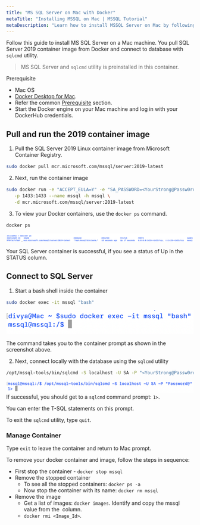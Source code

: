 ```yaml
---
title: "MS SQL Server on Mac with Docker"
metaTitle: "Installing MSSQL on Mac | MSSQL Tutorial"
metaDescription: "Learn how to install MSSQL Server on Mac by following this step by step instructions guide"
---
```


Follow this guide to install MS SQL Server on a Mac machine. You pull SQL Server 2019 container image from Docker and connect to database with `sqlcmd` utility.

> MS SQL Server and `sqlcmd` utility is preinstalled in this container.

Prerequisite

* Mac OS
* [Docker Desktop for Mac](https://www.docker.com/products/docker-desktop).
* Refer the common [Prerequisite](1-prerequisite.md) section.
* Start the Docker engine on your Mac machine and log in with your DockerHub credentials.

## Pull and run the 2019 container image

1. Pull the SQL Server 2019 Linux container image from Microsoft Container Registry.

```bash
sudo docker pull mcr.microsoft.com/mssql/server:2019-latest
```

2. Next, run the container image

```bash
sudo docker run -e "ACCEPT_EULA=Y" -e "SA_PASSWORD=<YourStrong@Passw0rd>" \
   -p 1433:1433 --name mssql -h mssql \
   -d mcr.microsoft.com/mssql/server:2019-latest
```

3. To view your Docker containers, use the `docker ps` command.

```bash
docker ps
```

![MS SQL Container](../../assets/linux/sql-container.png)

Your SQL Server container is successful, if you see a status of Up in the STATUS column.

## Connect to SQL Server

1. Start a bash shell inside the container

```bash
sudo docker exec -it mssql "bash"
```

![Start a bash shell](../../assets/linux/connect-container.png)

The command takes you to the container prompt as shown in the screenshot above.

2. Next, connect locally with the database using the `sqlcmd` utility

```bash
/opt/mssql-tools/bin/sqlcmd -S localhost -U SA -P "<YourStrong@Passw0rd>"
```

![Connect with SQL](../../assets/linux/connect-sql.png)
If successful, you should get to a `sqlcmd` command prompt: `1>`.

You can enter the T-SQL statements on this prompt.

To exit the `sqlcmd` utility, type `quit`.

### Manage Container

Type `exit` to leave the container and return to Mac prompt.

To remove your docker container and image, follow the steps in sequence:

* First stop the container - `docker stop mssql`
* Remove the stopped container
   * To see all the stopped containers: `docker ps -a`
   * Now stop the container with its name: `docker rm mssql`
* Remove the image
   * Get a list of images: `docker images`. Identify and copy the mssql value from the <IMAGE ID> column.
   * `docker rmi <Image_Id>`.
